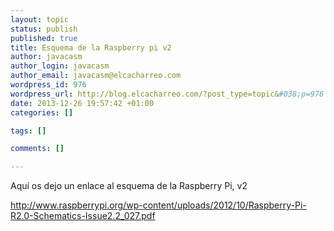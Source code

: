 ```yaml
--- 
layout: topic
status: publish
published: true
title: Esquema de la Raspberry pi v2
author: javacasm
author_login: javacasm
author_email: javacasm@elcacharreo.com
wordpress_id: 976
wordpress_url: http://blog.elcacharreo.com/?post_type=topic&#038;p=976
date: 2013-12-26 19:57:42 +01:00
categories: []

tags: []

comments: []

---
```

Aquí os dejo un enlace al esquema de la Raspberry Pi, v2

<a href="http://www.raspberrypi.org/wp-content/uploads/2012/10/Raspberry-Pi-R2.0-Schematics-Issue2.2_027.pdf">http://www.raspberrypi.org/wp-content/uploads/2012/10/Raspberry-Pi-R2.0-Schematics-Issue2.2_027.pdf</a>
